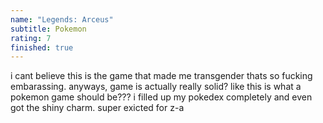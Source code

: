 ```yaml
---
name: "Legends: Arceus"
subtitle: Pokemon
rating: 7
finished: true
---
```


i cant believe this is the game that made me transgender thats so fucking embarassing. anyways, game is actually really solid? like this is what a pokemon game should be??? i filled up my pokedex completely and even got the shiny charm. super exicted for z-a
